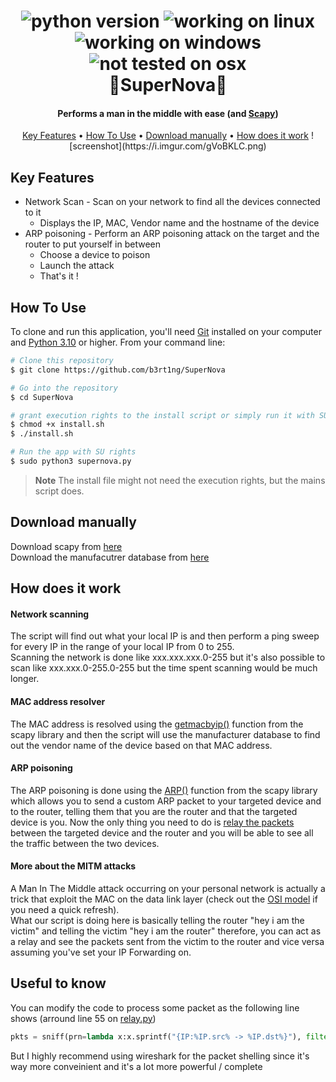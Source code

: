 <h1 align="center">
  <img
     src="https://img.shields.io/badge/Python%20Version-3.10-yellow"
     alt="python version">
  <img
     src="https://img.shields.io/badge/Linux-%E2%9C%94-purple"
     alt="working on linux">
  <img
     src="https://img.shields.io/badge/Windows-%E2%9C%94-red"
     alt="working on windows">
  <img
     src="https://img.shields.io/badge/OSX-maybe%20one%20day,%20who%20knows-blue"
     alt="not tested on osx">
  <br>
  🌌SuperNova🌌
  <br>
</h1>

<h4 align="center">Performs a man in the middle with ease (and <a href="https://github.com/secdev/scapy" target="_blank">Scapy</a>)</h4>


<p align="center">
  <a href="#key-features">Key Features</a> •
  <a href="#how-to-use">How To Use</a> •
  <a href="#download-manually">Download manually</a> •
  <a href="#how-does-it-work">How does it work</a>
  ![screenshot](https://i.imgur.com/gVoBKLC.png)
</p>


## Key Features

* Network Scan - Scan on your network to find all the devices connected to it
  - Displays the IP, MAC, Vendor name and the hostname of the device
* ARP poisoning - Perform an ARP poisoning attack on the target and the router to put yourself in between
  - Choose a device to poison
  - Launch the attack
  - That's it !

## How To Use

To clone and run this application, you'll need [Git](https://git-scm.com) installed on your computer and [Python 3.10](https://www.python.org/) or higher.  From your command line:

```bash
# Clone this repository
$ git clone https://github.com/b3rt1ng/SuperNova

# Go into the repository
$ cd SuperNova

# grant execution rights to the install script or simply run it with SU rights
$ chmod +x install.sh
$ ./install.sh

# Run the app with SU rights
$ sudo python3 supernova.py
```

> **Note**
> The install file might not need the execution rights, but the mains script does.


## Download manually

Download scapy from [here](https://scapy.net/download/)  
Download the manufacutrer database from [here](https://gitlab.com/wireshark/wireshark/raw/master/manuf)

## How does it work

#### Network scanning

The script will find out what your local IP is and then perform a ping sweep for every IP in the range of your local IP from 0 to 255.  
Scanning the network is done like xxx.xxx.xxx.0-255 but it's also possible to scan like xxx.xxx.0-255.0-255 but the time spent scanning would be much longer.

#### MAC address resolver

The MAC address is resolved using the [getmacbyip()](https://scapy.readthedocs.io/en/latest/routing.html#get-mac-by-ip) function from the scapy library and then the script will use the manufacturer database to find out the vendor name of the device based on that MAC address.

#### ARP poisoning

The ARP poisoning is done using the [ARP()](https://scapy.readthedocs.io/en/latest/api/scapy.layers.l2.html#arp) function from the scapy library which allows you to send a custom ARP packet to your targeted device and to the router, telling them that you are the router and that the targeted device is you. Now the only thing you need to do is [relay the packets](https://en.wikipedia.org/wiki/Packet_forwarding) between the targeted device and the router and you will be able to see all the traffic between the two devices.

#### More about the MITM attacks  
A Man In The Middle attack occurring on your personal network is actually a trick that exploit the MAC on the data link layer (check out the [OSI model](https://en.wikipedia.org/wiki/OSI_model) if you need a quick refresh).  
What our script is doing here is basically telling the router "hey i am the victim" and telling the victim "hey i am the router" therefore, you can act as a relay and see the packets sent from the victim to the router and vice versa assuming you've set your IP Forwarding on.

## Useful to know  

You can modify the code to process some packet as the following line shows (arround line 55 on [relay.py](https://github.com/b3rt1ng/SuperNova/edit/main/relay.py))
``` python
pkts = sniff(prn=lambda x:x.sprintf("{IP:%IP.src% -> %IP.dst%}"), filter=f"ip host {self.victim_ip} and not arp")
```
But I highly recommend using wireshark for the packet shelling since it's way more conveinient and it's a lot more powerful / complete
